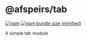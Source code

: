 # @afspeirs/tab

[![npm](https://img.shields.io/npm/v/@afspeirs/tab.svg)](git@github.com:afspeirs/tab.git)
[![npm bundle size (minified)](https://img.shields.io/bundlephobia/min/@afspeirs/tab.svg)](https://github.com/afspeirs/tab)

A simple tab module
